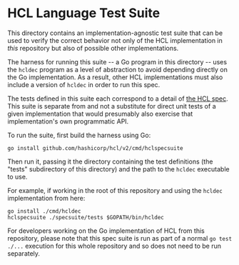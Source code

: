 # HCL Language Test Suite

This directory contains an implementation-agnostic test suite that can be used
to verify the correct behavior not only of the HCL implementation in _this_
repository but also of possible other implementations.

The harness for running this suite -- a Go program in this directory -- uses
the `hcldec` program as a level of abstraction to avoid depending directly on
the Go implementation. As a result, other HCL implementations must also
include a version of `hcldec` in order to run this spec.

The tests defined in this suite each correspond to a detail of
[the HCL spec](../spec.md). This suite is separate from and not a
substitute for direct unit tests of a given implementation that would presumably
also exercise that implementation's own programmatic API.

To run the suite, first build the harness using Go:

```
go install github.com/hashicorp/hcl/v2/cmd/hclspecsuite
```

Then run it, passing it the directory containing the test definitions (the
"tests" subdirectory of this directory) and the path to the `hcldec` executable
to use.

For example, if working in the root of this repository and using the `hcldec`
implementation from here:

```
go install ./cmd/hcldec
hclspecsuite ./specsuite/tests $GOPATH/bin/hcldec
```

For developers working on the Go implementation of HCL from this repository,
please note that this spec suite is run as part of a normal `go test ./...`
execution for this whole repository and so does not need to be run separately.

